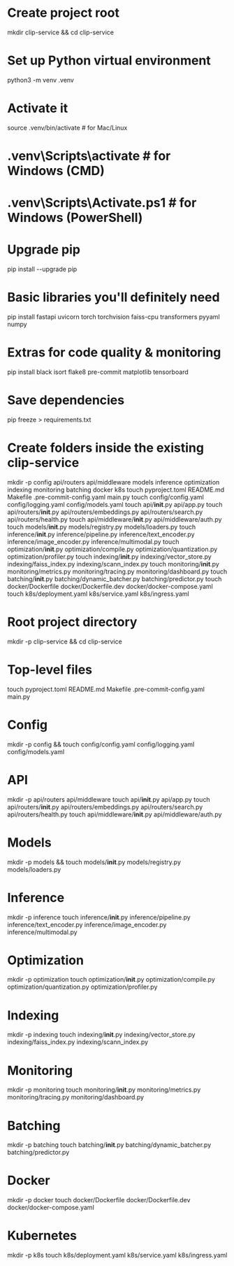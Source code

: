 # Create project root
mkdir clip-service && cd clip-service
# Set up Python virtual environment
python3 -m venv .venv
# Activate it
source .venv/bin/activate  # for Mac/Linux
# .venv\Scripts\activate    # for Windows (CMD)
# .venv\Scripts\Activate.ps1  # for Windows (PowerShell)
# Upgrade pip
pip install --upgrade pip


# Basic libraries you'll definitely need
pip install fastapi uvicorn torch torchvision faiss-cpu transformers pyyaml numpy
# Extras for code quality & monitoring
pip install black isort flake8 pre-commit matplotlib tensorboard
# Save dependencies
pip freeze > requirements.txt




# Create folders inside the existing clip-service
mkdir -p config api/routers api/middleware models inference optimization indexing monitoring batching docker k8s
touch pyproject.toml README.md Makefile .pre-commit-config.yaml main.py
touch config/config.yaml config/logging.yaml config/models.yaml
touch api/__init__.py api/app.py
touch api/routers/__init__.py api/routers/embeddings.py api/routers/search.py api/routers/health.py
touch api/middleware/__init__.py api/middleware/auth.py
touch models/__init__.py models/registry.py models/loaders.py
touch inference/__init__.py inference/pipeline.py inference/text_encoder.py inference/image_encoder.py inference/multimodal.py
touch optimization/__init__.py optimization/compile.py optimization/quantization.py optimization/profiler.py
touch indexing/__init__.py indexing/vector_store.py indexing/faiss_index.py indexing/scann_index.py
touch monitoring/__init__.py monitoring/metrics.py monitoring/tracing.py monitoring/dashboard.py
touch batching/__init__.py batching/dynamic_batcher.py batching/predictor.py
touch docker/Dockerfile docker/Dockerfile.dev docker/docker-compose.yaml
touch k8s/deployment.yaml k8s/service.yaml k8s/ingress.yaml



# Root project directory
mkdir -p clip-service && cd clip-service

# Top-level files
touch pyproject.toml README.md Makefile .pre-commit-config.yaml main.py

# Config
mkdir -p config && touch config/config.yaml config/logging.yaml config/models.yaml

# API
mkdir -p api/routers api/middleware
touch api/__init__.py api/app.py
touch api/routers/__init__.py api/routers/embeddings.py api/routers/search.py api/routers/health.py
touch api/middleware/__init__.py api/middleware/auth.py

# Models
mkdir -p models && touch models/__init__.py models/registry.py models/loaders.py

# Inference
mkdir -p inference
touch inference/__init__.py inference/pipeline.py inference/text_encoder.py inference/image_encoder.py inference/multimodal.py

# Optimization
mkdir -p optimization
touch optimization/__init__.py optimization/compile.py optimization/quantization.py optimization/profiler.py

# Indexing
mkdir -p indexing
touch indexing/__init__.py indexing/vector_store.py indexing/faiss_index.py indexing/scann_index.py

# Monitoring
mkdir -p monitoring
touch monitoring/__init__.py monitoring/metrics.py monitoring/tracing.py monitoring/dashboard.py

# Batching
mkdir -p batching
touch batching/__init__.py batching/dynamic_batcher.py batching/predictor.py

# Docker
mkdir -p docker
touch docker/Dockerfile docker/Dockerfile.dev docker/docker-compose.yaml

# Kubernetes
mkdir -p k8s
touch k8s/deployment.yaml k8s/service.yaml k8s/ingress.yaml
